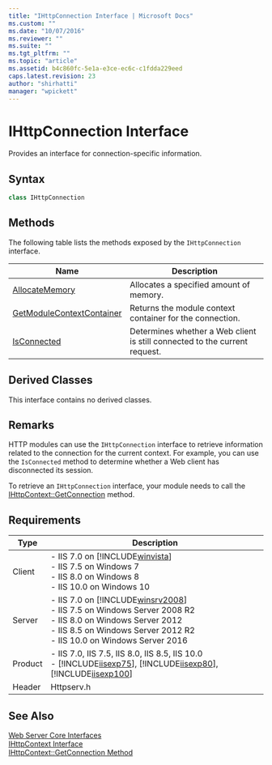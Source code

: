 ```yaml
---
title: "IHttpConnection Interface | Microsoft Docs"
ms.custom: ""
ms.date: "10/07/2016"
ms.reviewer: ""
ms.suite: ""
ms.tgt_pltfrm: ""
ms.topic: "article"
ms.assetid: b4c860fc-5e1a-e3ce-ec6c-c1fdda229eed
caps.latest.revision: 23
author: "shirhatti"
manager: "wpickett"
---
```

# IHttpConnection Interface
Provides an interface for connection-specific information.  
  
## Syntax  
  
```cpp  
class IHttpConnection  
```  
  
## Methods  
 The following table lists the methods exposed by the `IHttpConnection` interface.  
  
|Name|Description|  
|----------|-----------------|  
|[AllocateMemory](../../web-development-reference\native-code-api-reference/ihttpconnection-allocatememory-method.md)|Allocates a specified amount of memory.|  
|[GetModuleContextContainer](../../web-development-reference\native-code-api-reference/ihttpconnection-getmodulecontextcontainer-method.md)|Returns the module context container for the connection.|  
|[IsConnected](../../web-development-reference\native-code-api-reference/ihttpconnection-isconnected-method.md)|Determines whether a Web client is still connected to the current request.|  
  
## Derived Classes  
 This interface contains no derived classes.  
  
## Remarks  
 HTTP modules can use the `IHttpConnection` interface to retrieve information related to the connection for the current context. For example, you can use the `IsConnected` method to determine whether a Web client has disconnected its session.  
  
 To retrieve an `IHttpConnection` interface, your module needs to call the [IHttpContext::GetConnection](../../web-development-reference\native-code-api-reference/ihttpcontext-getconnection-method.md) method.  
  
## Requirements  
  
|Type|Description|  
|----------|-----------------|  
|Client|-   IIS 7.0 on [!INCLUDE[winvista](../../wmi-provider/includes/winvista-md.md)]<br />-   IIS 7.5 on Windows 7<br />-   IIS 8.0 on Windows 8<br />-   IIS 10.0 on Windows 10|  
|Server|-   IIS 7.0 on [!INCLUDE[winsrv2008](../../wmi-provider/includes/winsrv2008-md.md)]<br />-   IIS 7.5 on Windows Server 2008 R2<br />-   IIS 8.0 on Windows Server 2012<br />-   IIS 8.5 on Windows Server 2012 R2<br />-   IIS 10.0 on Windows Server 2016|  
|Product|-   IIS 7.0, IIS 7.5, IIS 8.0, IIS 8.5, IIS 10.0<br />-   [!INCLUDE[iisexp75](../../web-development-reference/native-code-api-reference/includes/iisexp75-md.md)], [!INCLUDE[iisexp80](../../web-development-reference/native-code-api-reference/includes/iisexp80-md.md)], [!INCLUDE[iisexp100](../../web-development-reference/native-code-api-reference/includes/iisexp100-md.md)]|  
|Header|Httpserv.h|  
  
## See Also  
 [Web Server Core Interfaces](../../web-development-reference\native-code-api-reference/web-server-core-interfaces.md)   
 [IHttpContext Interface](../../web-development-reference\native-code-api-reference/ihttpcontext-interface.md)   
 [IHttpContext::GetConnection Method](../../web-development-reference\native-code-api-reference/ihttpcontext-getconnection-method.md)